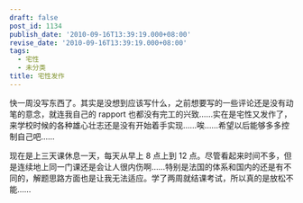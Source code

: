 ```yaml
---
draft: false
post_id: 1134
publish_date: '2010-09-16T13:39:19.000+08:00'
revise_date: '2010-09-16T13:39:19.000+08:00'
tags:
  - 宅性
  - 未分类
title: 宅性发作
---
```


快一周没写东西了。其实是没想到应该写什么，之前想要写的一些评论还是没有动笔的意念，就连我自己的 rapport 也都没有完工的兴致……实在是宅性又发作了，来学校时候的各种雄心壮志还是没有开始着手实现……唉……希望以后能够多多控制自己吧……

现在是上三天课休息一天，每天从早上 8 点上到 12 点。尽管看起来时间不多，但是连续地上同一门课还是会让人很内伤啊……特别是法国的体系和国内的还是有不同的，解题思路方面也是让我无法适应。学了两周就结课考试，所以真的是放松不能……
